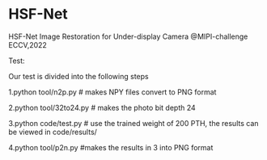 # HSF-Net
HSF-Net Image Restoration for Under-display Camera @MIPI-challenge ECCV,2022

Test:

Our test is divided into the following steps

1.python tool/n2p.py # makes NPY files convert to PNG format

2.python tool/32to24.py # makes the photo bit depth 24

3.python code/test.py # use the trained weight of 200 PTH, the results can be viewed in code/results/

4.python tool/p2n.py #makes the results in 3 into PNG format
